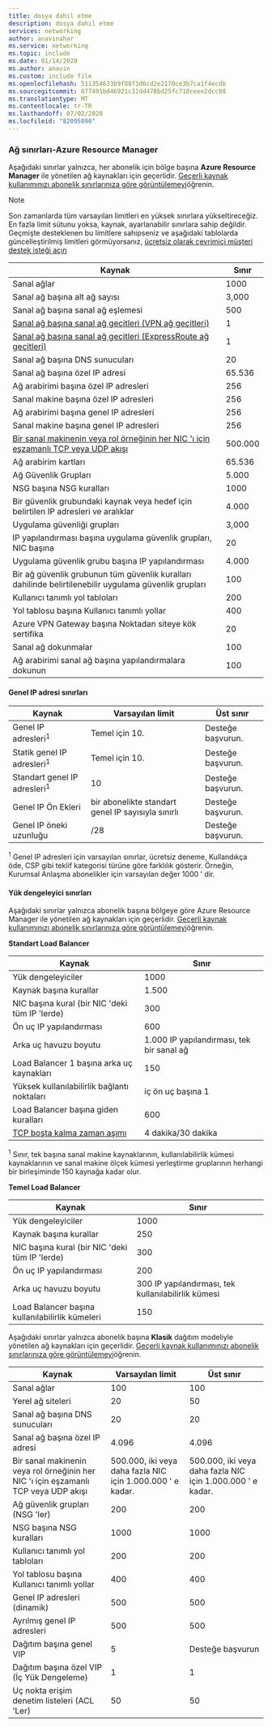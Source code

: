 ```yaml
---
title: dosya dahil etme
description: dosya dahil etme
services: networking
author: anavinahar
ms.service: networking
ms.topic: include
ms.date: 01/14/2020
ms.author: anavin
ms.custom: include file
ms.openlocfilehash: 511354633b9f88f3d6cd2e2170ce3b7ca1f4ecdb
ms.sourcegitcommit: 877491bd46921c11dd478bd25fc718ceee2dcc08
ms.translationtype: MT
ms.contentlocale: tr-TR
ms.lasthandoff: 07/02/2020
ms.locfileid: "82095890"
---
```

### <a name="networking-limits---azure-resource-manager"></a><a name="azure-resource-manager-virtual-networking-limits"></a>Ağ sınırları-Azure Resource Manager
Aşağıdaki sınırlar yalnızca, her abonelik için bölge başına **Azure Resource Manager** ile yönetilen ağ kaynakları için geçerlidir. [Geçerli kaynak kullanımınızı abonelik sınırlarınıza göre görüntülemeyi](../articles/networking/check-usage-against-limits.md)öğrenin.

> [!NOTE]
> Son zamanlarda tüm varsayılan limitleri en yüksek sınırlara yükseltireceğiz. En fazla limit sütunu yoksa, kaynak, ayarlanabilir sınırlara sahip değildir. Geçmişte desteklenen bu limitlere sahipseniz ve aşağıdaki tablolarda güncelleştirilmiş limitleri görmüyorsanız, [ücretsiz olarak çevrimiçi müşteri destek isteği açın](../articles/azure-resource-manager/templates/error-resource-quota.md)

| Kaynak | Sınır | 
| --- | --- |
| Sanal ağlar |1000 |
| Sanal ağ başına alt ağ sayısı |3,000 |
| Sanal ağ başına sanal ağ eşlemesi |500 |
| [Sanal ağ başına sanal ağ geçitleri (VPN ağ geçitleri)](../articles/vpn-gateway/vpn-gateway-about-vpngateways.md#gwsku) |1 |
| [Sanal ağ başına sanal ağ geçitleri (ExpressRoute ağ geçitleri)](../articles/expressroute/expressroute-about-virtual-network-gateways.md#gwsku) |1 |
| Sanal ağ başına DNS sunucuları |20 |
| Sanal ağ başına özel IP adresi |65.536 |
| Ağ arabirimi başına özel IP adresleri |256 |
| Sanal makine başına özel IP adresleri |256 |
| Ağ arabirimi başına genel IP adresleri |256 |
| Sanal makine başına genel IP adresleri |256 |
| [Bir sanal makinenin veya rol örneğinin her NIC 'ı için eşzamanlı TCP veya UDP akışı](../articles/virtual-network/virtual-machine-network-throughput.md#flow-limits-and-recommendations) |500.000 |
| Ağ arabirim kartları |65.536 |
| Ağ Güvenlik Grupları |5.000 |
| NSG başına NSG kuralları |1000 |
| Bir güvenlik grubundaki kaynak veya hedef için belirtilen IP adresleri ve aralıklar |4.000 |
| Uygulama güvenliği grupları |3,000 |
| IP yapılandırması başına uygulama güvenlik grupları, NIC başına |20 |
| Uygulama güvenlik grubu başına IP yapılandırması |4.000 |
| Bir ağ güvenlik grubunun tüm güvenlik kuralları dahilinde belirtilenebilir uygulama güvenlik grupları |100 |
| Kullanıcı tanımlı yol tabloları |200 |
| Yol tablosu başına Kullanıcı tanımlı yollar |400 |
| Azure VPN Gateway başına Noktadan siteye kök sertifika |20 |
| Sanal ağ dokunmalar |100 |
| Ağ arabirimi sanal ağ başına yapılandırmalara dokunun |100 |

#### <a name="public-ip-address-limits"></a><a name="publicip-address"></a>Genel IP adresi sınırları
| Kaynak | Varsayılan limit | Üst sınır |
| --- | --- | --- |
| Genel IP adresleri<sup>1</sup> | Temel için 10. | Desteğe başvurun. |
| Statik genel IP adresleri<sup>1</sup> | Temel için 10. | Desteğe başvurun. |
| Standart genel IP adresleri<sup>1</sup> | 10 | Desteğe başvurun. |
| Genel IP Ön Ekleri | bir abonelikte standart genel IP sayısıyla sınırlı | Desteğe başvurun. |
| Genel IP öneki uzunluğu | /28 | Desteğe başvurun. |

<sup>1</sup> Genel IP adresleri için varsayılan sınırlar, ücretsiz deneme, Kullandıkça öde, CSP gibi teklif kategorisi türüne göre farklılık gösterir. Örneğin, Kurumsal Anlaşma abonelikler için varsayılan değer 1000 ' dir.

#### <a name="load-balancer-limits"></a><a name="load-balancer"></a>Yük dengeleyici sınırları
Aşağıdaki sınırlar yalnızca abonelik başına bölgeye göre Azure Resource Manager ile yönetilen ağ kaynakları için geçerlidir. [Geçerli kaynak kullanımınızı abonelik sınırlarınıza göre görüntülemeyi](../articles/networking/check-usage-against-limits.md)öğrenin.

**Standart Load Balancer**

| Kaynak                                | Sınır         |
|-----------------------------------------|-------------------------------|
| Yük dengeleyiciler                          | 1000                         |
| Kaynak başına kurallar                      | 1.500                         |
| NIC başına kural (bir NIC 'deki tüm IP 'lerde) | 300                           |
| Ön uç IP yapılandırması              | 600                           |
| Arka uç havuzu boyutu                       | 1.000 IP yapılandırması, tek bir sanal ağ |
| Load Balancer 1 başına arka uç kaynakları <sup><sup> | 150                   |
| Yüksek kullanılabilirlik bağlantı noktaları                 | iç ön uç başına 1       |
| Load Balancer başına giden kuralları        | 600                           |
| [TCP boşta kalma zaman aşımı](https://docs.microsoft.com/azure/load-balancer/load-balancer-tcp-idle-timeout#tcp-idle-timeout) | 4 dakika/30 dakika          |

<sup>1</sup> Sınır, tek başına sanal makine kaynaklarının, kullanılabilirlik kümesi kaynaklarının ve sanal makine ölçek kümesi yerleştirme gruplarının herhangi bir birleşiminde 150 kaynağa kadar olur.

**Temel Load Balancer**

| Kaynak                                | Sınır        |
|-----------------------------------------|------------------------------|
| Yük dengeleyiciler                          | 1000                        |
| Kaynak başına kurallar                      | 250                          |
| NIC başına kural (bir NIC 'deki tüm IP 'lerde) | 300                          |
| Ön uç IP yapılandırması              | 200                          |
| Arka uç havuzu boyutu                       | 300 IP yapılandırması, tek kullanılabilirlik kümesi |
| Load Balancer başına kullanılabilirlik kümeleri     | 150                          |

<a name="virtual-networking-limits-classic"></a>Aşağıdaki sınırlar yalnızca abonelik başına **Klasik** dağıtım modeliyle yönetilen ağ kaynakları için geçerlidir. [Geçerli kaynak kullanımınızı abonelik sınırlarınıza göre görüntülemeyi](../articles/networking/check-usage-against-limits.md)öğrenin.

| Kaynak | Varsayılan limit | Üst sınır |
| --- | --- | --- |
| Sanal ağlar |100 |100 |
| Yerel ağ siteleri |20 |50 |
| Sanal ağ başına DNS sunucuları |20 |20 |
| Sanal ağ başına özel IP adresi |4.096 |4.096 |
| Bir sanal makinenin veya rol örneğinin her NIC 'ı için eşzamanlı TCP veya UDP akışı |500.000, iki veya daha fazla NIC için 1.000.000 ' e kadar. |500.000, iki veya daha fazla NIC için 1.000.000 ' e kadar. |
| Ağ güvenlik grupları (NSG 'ler) |200 |200 |
| NSG başına NSG kuralları |1000 |1000 |
| Kullanıcı tanımlı yol tabloları |200 |200 |
| Yol tablosu başına Kullanıcı tanımlı yollar |400 |400 |
| Genel IP adresleri (dinamik) |500 |500 |
| Ayrılmış genel IP adresleri |500 |500 |
| Dağıtım başına genel VIP |5 |Desteğe başvurun |
| Dağıtım başına özel VIP (İç Yük Dengeleme) |1 |1 |
| Uç nokta erişim denetim listeleri (ACL 'Ler) |50 |50 |
